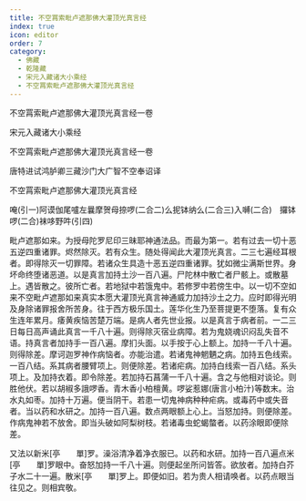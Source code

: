 ```yaml
---
title: 不空罥索毗卢遮那佛大灌顶光真言经
index: true
icon: editor
order: 7
category:
  - 佛藏
  - 乾隆藏
  - 宋元入藏诸大小乘经
  - 不空罥索毗卢遮那佛大灌顶光真言经
---
```


不空罥索毗卢遮那佛大灌顶光真言经一卷  

宋元入藏诸大小乘经  

不空罥索毗卢遮那佛大灌顶光真言经一卷  

唐特进试鸿胪卿三藏沙门大广智不空奉诏译  

不空罥索毗卢遮那佛大灌顶光真言经  

唵(引一)阿谟伽尾嚧左曩摩贺母捺啰(二合二)么抳钵纳么(二合三)入嚩(二合)　攞钵啰(二合)袜哆野吽(引四)  

毗卢遮那如来。为授母陀罗尼印三昧耶神通法品。而最为第一。若有过去一切十恶五逆四重诸罪。烬然除灭。若有众生。随处得闻此大灌顶光真言。二三七遍经耳根者。即得除灭一切罪障。若诸众生具造十恶五逆四重诸罪。犹如微尘满斯世界。身坏命终堕诸恶道。以是真言加持土沙一百八遍。尸陀林中散亡者尸骸上。或散墓上。遇皆散之。彼所亡者。若地狱中若饿鬼中。若修罗中若傍生中。以一切不空如来不空毗卢遮那如来真实本愿大灌顶光真言神通威力加持沙土之力。应时即得光明及身除诸罪报舍所苦身。往于西方极乐国土。莲华化生乃至菩提更不堕落。复有众生连年累月。痿黄疾恼苦楚万端。是病人者先世业报。以是真言于病者前。一二三日每日高声诵此真言一千八十遍。则得除灭宿业病障。若为鬼娆魂识闷乱失音不语。持真言者加持手一百八遍。摩扪头面。以手按于心上额上。加持一千八十遍。则得除差。摩诃迦罗神作病恼者。亦能治遣。若诸鬼神魍魉之病。加持五色线索。一百八结。系其病者腰臂项上。则便除差。若诸疟病。加持白线索一百八结。系头项上。及加持衣着。即令除差。若加持石菖蒲一千八十遍。含之与他相对谈论。则胜他伏。若以胡椒多誐啰香。青木香小柏檀黄。啰娑惹娜(唐言小柏汁)等数末。治水丸如枣。加持十万遍。便当阴干。若患一切鬼神病种种疟病。或毒药中或失音者。当以药和水研之。加持一百八遍。数点两眼额上心上。当怒加持。则便除差。作病鬼神若不放舍。即当头破如阿梨树枝。若诸毒虫蛇蝎螫者。以药涂眼即便除差。  

又法以新米[亭　　單]罗。澡浴清净着净衣服已。以药和水研。加持一百八遍点米[亭　　單]罗眼中。奋怒加持一千八十遍。则便起坐所问皆答。欲放者。加持白芥子水二十一遍。散米[亭　　單]罗上。即便如旧。若为贵人相请唤者。以药点眼当往见之。则相宾敬。  
